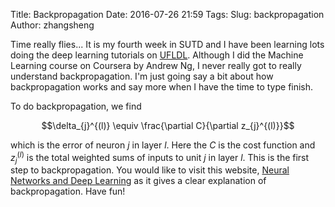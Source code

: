 Title: Backpropagation
Date: 2016-07-26 21:59
Tags:
Slug: backpropagation
Author: zhangsheng

Time really flies... It is my fourth week in SUTD and I have been learning lots doing the deep learning tutorials on [UFLDL](http://deeplearning.stanford.edu/wiki/index.php/UFLDL_Tutorial). Although I did the Machine Learning course on Coursera by Andrew Ng, I never really got to really understand backpropagation. I'm just going say a bit about how backpropagation works and say more when I have the time to type finish.

To do backpropagation, we find

$$\delta_{j}^{(l)} \equiv \frac{\partial C}{\partial z_{j}^{(l)}}$$

which is the error of neuron $j$ in layer $l$. Here the $C$ is the cost function and $z_{j}^{(l)}$ is the total weighted sums of inputs to unit $j$ in layer $l$. This is the first step to backpropagation. You would like to visit this website, [Neural Networks and Deep Learning](http://neuralnetworksanddeeplearning.com/chap2.html) as it gives a clear explanation of backpropagation. Have fun!

